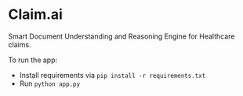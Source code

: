 # Claim.ai
Smart Document Understanding and Reasoning Engine for Healthcare claims.

To run the app:
 - Install requirements via `pip install -r requirements.txt`
 - Run `python app.py`
